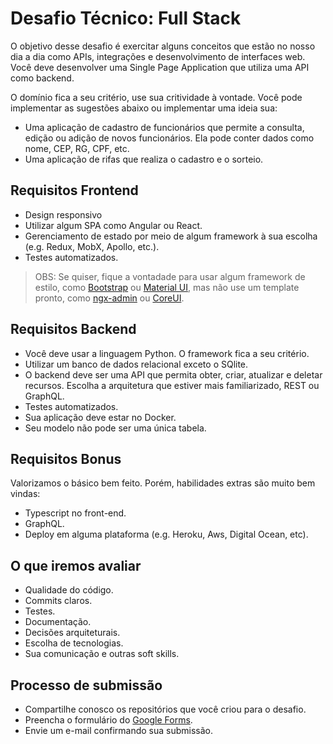 # Desafio Técnico: Full Stack

O objetivo desse desafio é exercitar alguns conceitos que estão no nosso dia a dia como APIs, integrações e desenvolvimento de interfaces web. Você deve desenvolver uma Single Page Application que utiliza uma API como backend.

O domínio fica a seu critério, use sua critividade à vontade. Você pode implementar as sugestões abaixo ou implementar uma ideia sua:

* Uma aplicação de cadastro de funcionários que permite a consulta, edição ou adição de novos funcionários. Ela pode conter dados como nome, CEP, RG, CPF, etc.
* Uma aplicação de rifas que realiza o cadastro e o sorteio.

## Requisitos Frontend

* Design responsivo
* Utilizar algum SPA como Angular ou React.
* Gerenciamento de estado por meio de algum framework à sua escolha (e.g. Redux, MobX, Apollo, etc.).
* Testes automatizados.

>OBS: Se quiser, fique a vontadade para usar algum framework de estilo, como [Bootstrap](https://getbootstrap.com/) ou [Material UI](https://material-ui.com/), mas não use um template pronto, como [ngx-admin](https://github.com/akveo/ngx-admin) ou [CoreUI](https://github.com/coreui/coreui-free-react-admin-template).

## Requisitos Backend

* Você deve usar a linguagem Python. O framework fica a seu critério.
* Utilizar um banco de dados relacional exceto o SQlite.
* O backend deve ser uma API que permita obter, criar, atualizar e deletar recursos. Escolha a arquitetura que estiver mais familiarizado, REST ou GraphQL.
* Testes automatizados.
* Sua aplicação deve estar no Docker.
* Seu modelo não pode ser uma única tabela.

## Requisitos Bonus

Valorizamos o básico bem feito. Porém, habilidades extras são muito bem vindas:

* Typescript no front-end.
* GraphQL.
* Deploy em alguma plataforma (e.g. Heroku, Aws, Digital Ocean, etc).

## O que iremos avaliar

* Qualidade do código.
* Commits claros.
* Testes.
* Documentação.
* Decisões arquiteturais.
* Escolha de tecnologias.
* Sua comunicação e outras soft skills.

## Processo de submissão

* Compartilhe conosco os repositórios que você criou para o desafio.
* Preencha o formulário do [Google Forms](https://forms.gle/QSQqdpSG5tr51C8fA).
* Envie um e-mail confirmando sua submissão.
